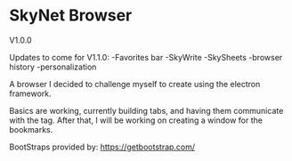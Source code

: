 # SkyNet Browser

V1.0.0

Updates to come for V1.1.0: 
 -Favorites bar
 -SkyWrite
 -SkySheets
 -browser history
 -personalization



A browser I decided to challenge myself to create using the electron framework.

Basics are working, currently building tabs, and having them communicate with the tag.
After that, I will be working on creating a window for the bookmarks.



BootStraps provided by: https://getbootstrap.com/

